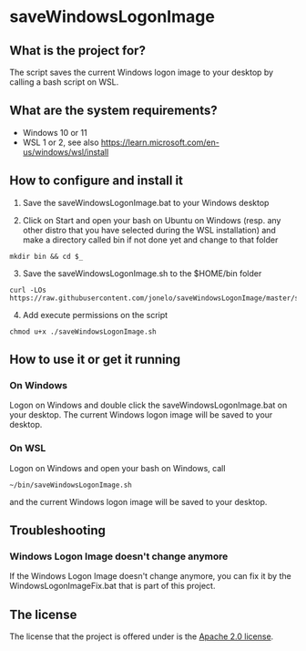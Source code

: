 # saveWindowsLogonImage

## What is the project for?

The script saves the current Windows logon image to your desktop by calling a bash script on WSL.

## What are the system requirements?

* Windows 10 or 11
* WSL 1 or 2, see also https://learn.microsoft.com/en-us/windows/wsl/install

## How to configure and install it

1. Save the saveWindowsLogonImage.bat to your Windows desktop

2. Click on Start and open your bash on Ubuntu on Windows (resp. any other distro that you have selected during the WSL installation) and make a directory called bin if not done yet and change to that folder
```
mkdir bin && cd $_
```

3. Save the saveWindowsLogonImage.sh to the $HOME/bin folder
```
curl -LOs https://raw.githubusercontent.com/jonelo/saveWindowsLogonImage/master/saveWindowsLogonImage.sh
```

4. Add execute permissions on the script
```
chmod u+x ./saveWindowsLogonImage.sh
```

## How to use it or get it running

### On Windows

Logon on Windows and double click the saveWindowsLogonImage.bat on your desktop. The current Windows logon image will be saved to your desktop.

### On WSL

Logon on Windows and open your bash on Windows, call
```
~/bin/saveWindowsLogonImage.sh
```
and the current Windows logon image will be saved to your desktop.

## Troubleshooting

### Windows Logon Image doesn't change anymore

If the Windows Logon Image doesn't change anymore, you can fix it by the WindowsLogonImageFix.bat that is part of this project.

## The license

The license that the project is offered under is the [Apache 2.0 license](http://choosealicense.com/licenses/apache-2.0/).
